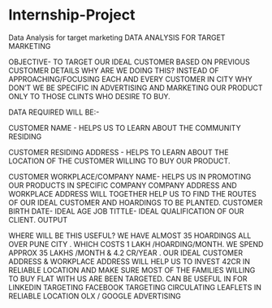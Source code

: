 # Internship-Project
Data Analysis for target marketing
DATA ANALYSIS
 FOR
 TARGET MARKETING


OBJECTIVE- TO TARGET OUR IDEAL CUSTOMER BASED ON PREVIOUS CUSTOMER DETAILS
WHY ARE WE DOING THIS?
INSTEAD OF APPROACHING/FOCUSING  EACH AND EVERY CUSTOMER IN CITY WHY  DON’T WE  BE SPECIFIC IN ADVERTISING AND MARKETING OUR PRODUCT ONLY TO THOSE CLINTS WHO DESIRE TO BUY.





DATA REQUIRED WILL BE:-


CUSTOMER NAME -  HELPS US TO LEARN    ABOUT THE COMMUNITY  RESIDING 

CUSTOMER  RESIDING  ADDRESS -  HELPS TO LEARN ABOUT THE LOCATION OF THE     CUSTOMER WILLING TO BUY OUR PRODUCT.

CUSTOMER WORKPLACE/COMPANY NAME- HELPS US IN PROMOTING OUR PRODUCTS IN SPECIFIC COMPANY
                COMPANY ADDRESS AND WORKPLACE ADDRESS WILL TOGETHER HELP US TO FIND THE ROUTES OF OUR IDEAL CUSTOMER AND HOARDINGS TO BE PLANTED.
CUSTOMER BIRTH DATE- IDEAL AGE
JOB TITTLE- IDEAL QUALIFICATION OF OUR CLIENT.
OUTPUT


WHERE WILL BE THIS USEFUL?
WE HAVE ALMOST 35 HOARDINGS ALL OVER PUNE CITY . WHICH COSTS 1 LAKH /HOARDING/MONTH.
WE SPEND APPROX 35 LAKHS /MONTH   &
 4.2 CR/YEAR .
OUR IDEAL CUSTOMER ADDRESS & WORKPLACE ADDRESS WILL HELP  US TO INVEST 42CR IN RELIABLE LOCATION AND MAKE SURE MOST OF THE FAMILIES WILLING TO BUY FLAT WITH US ARE BEEN TARGETED.
CAN BE USEFUL IN
FOR LINKEDIN  TARGETING
FACEBOOK TARGETING
CIRCULATING LEAFLETS IN RELIABLE LOCATION
OLX / GOOGLE ADVERTISING

